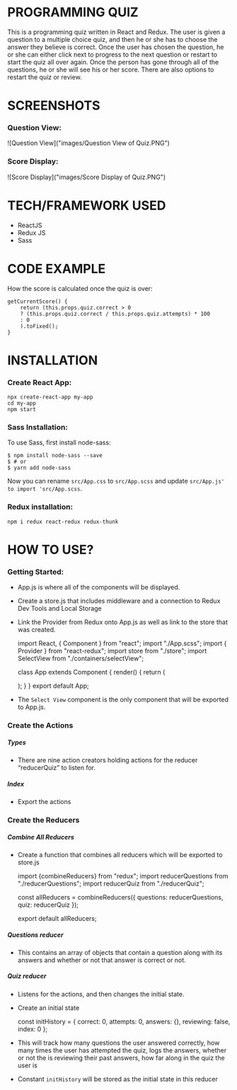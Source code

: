 # PROGRAMMING QUIZ

This is a programming quiz written in React and Redux. The user is given a question to a multiple choice quiz, and then he or she has to choose the answer they believe is correct. Once the user has chosen the question, he or she can either click next to progress to the next question or restart to start the quiz all over again. Once the person has gone through all of the questions, he or she will see his or her score. There are also options to restart the quiz or review. 

# SCREENSHOTS

### Question View:
 
 ![Question View]("images/Question View of Quiz.PNG")

### Score Display: 
 ![Score Display]("images/Score Display of Quiz.PNG")


# TECH/FRAMEWORK USED

- ReactJS
- Redux JS
- Sass


# CODE EXAMPLE

How the score is calculated once the quiz is over: 

    getCurrentScore() {
        return (this.props.quiz.correct > 0
        ? (this.props.quiz.correct / this.props.quiz.attempts) * 100
        : 0
        ).toFixed();
    }


# INSTALLATION

### Create React App:

    npx create-react-app my-app   
    cd my-app
    npm start

### Sass Installation:

To use Sass, first install node-sass:

    $ npm install node-sass --save
    $ # or
    $ yarn add node-sass

Now you can rename `src/App.css` to `src/App.scss` and update `src/App.js' to import 'src/App.scss`.

### Redux installation: 
`npm i redux react-redux redux-thunk`

# HOW TO USE?

### Getting Started:

- App.js is where all of the components will be displayed.
- Create a store.js that includes middleware and a connection to Redux Dev Tools and Local Storage <br>

- Link the Provider from Redux onto App.js as well as link to the store that was created.

	import React, { Component } from "react";
	import "./App.scss";
	import { Provider } from "react-redux";
	import store from "./store";
	import SelectView from "./containers/selectView";
	
    class App extends Component { 
	  render() {
	    return (
	      <Provider store={store}>
	        <div className="App"> 
	          <SelectView />
	        </div>
	      </Provider>
	    );
	  }
	}
    export default App;

- The `Select View` component is the only component that will be exported to App.js.


### Create the Actions

##### Types 
- There are nine action creators holding actions for the reducer “reducerQuiz” to listen for. 

##### Index
- Export the actions

### Create the Reducers

##### Combine All Reducers

- Create a function that combines all reducers which will be exported to store.js

    import {combineReducers} from "redux";
    import reducerQuestions from "./reducerQuestions";
    import reducerQuiz from "./reducerQuiz";

    const allReducers = combineReducers({
        questions: reducerQuestions,
        quiz: reducerQuiz
    });

    export default allReducers;

##### Questions reducer

- This contains an array of objects that contain a question along with its answers and whether or not that answer is correct or not.

##### Quiz reducer

- Listens for the actions, and then changes the initial state.
- Create an initial state

    const initHistory = {
    correct: 0, 
    attempts: 0,
    answers: {},
    reviewing: false,
    index: 0
    };

- This will track how many questions the user answered correctly,  how many times the user has attempted the quiz, logs the answers, whether or not the is reviewing their past answers, how far along in the quiz the user is
- Constant `initHistory` will be stored as the initial state in this reducer




